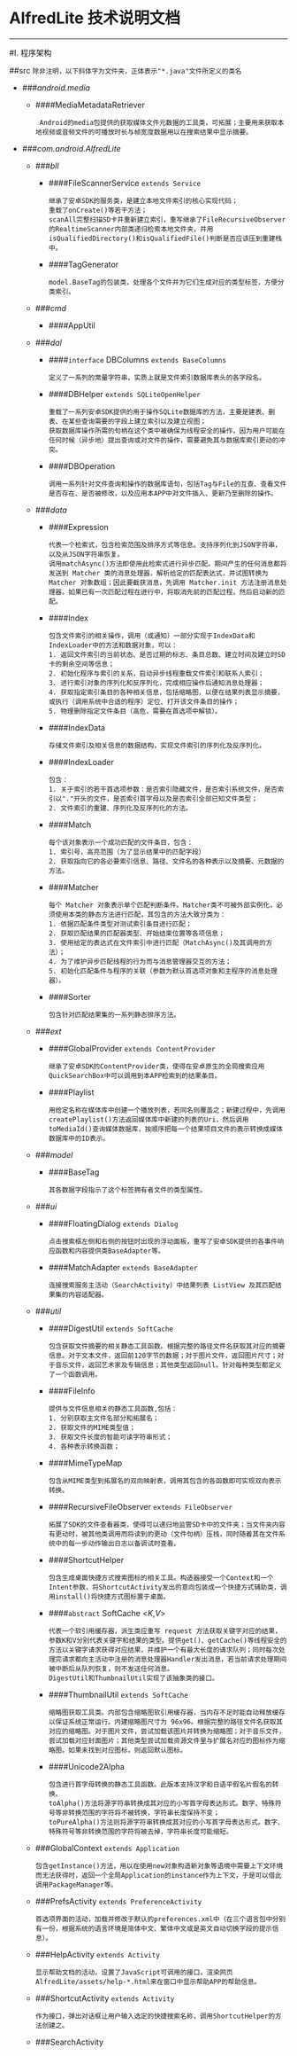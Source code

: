 AlfredLite 技术说明文档
====

****

#I. 程序架构

##src 
`除非注明，以下斜体字为文件夹，正体表示"*.java"文件所定义的类名`

 -  ###*android.media*
	
	 - ####MediaMetadataRetriever
	 
	 		Android的media包提供的获取媒体文件元数据的工具类，可拓展；主要用来获取本地视频或音频文件的可播放时长与帧宽度数据用以在搜索结果中显示摘要。
	 

 -  ###*com.android.AlfredLite*
	
	- ###*bll*
		
		- ####FileScannerService `extends Service`
		
		      继承了安卓SDK的服务类，是建立本地文件索引的核心实现代码；
		      重载了onCreate()等若干方法；
		      scanAll完整扫描SD卡并重新建立索引，重写继承了FileRecursiveObserver的RealtimeScanner内部类递归检索本地文件夹，并用isQualifiedDirectory()和isQualifiedFile()判断是否应该压到重建栈中。
		      		
		- ####TagGenerator
		
			  model.BaseTag的包装类，处理各个文件并为它们生成对应的类型标签，方便分类索引。
			  
	- ###*cmd*
	
		 - ####AppUtil
		 
		 	  
	
	
	- ###*dal*
		
		- ####`interface` DBColumns `extends BaseColumns`
		
			  定义了一系列的常量字符串，实质上就是文件索引数据库表头的各字段名。
		
		- ####DBHelper `extends SQLiteOpenHelper`
		
			  重载了一系列安卓SDK提供的用于操作SQLite数据库的方法，主要是建表、删表、在某些查询需要的字段上建立索引以及建立视图；
			  获取数据库操作所需的句柄在这个类中被确保为线程安全的操作，因为用户可能在任何时候（异步地）提出查询或对文件的操作，需要避免其与数据库索引更动的冲突。
		
		- ####DBOperation
		
			  调用一系列针对文件查询和操作的数据库语句，包括Tag与File的互查、查看文件是否存在、是否被修改，以及应用本APP中对文件插入、更新乃至删除的操作。
			  
	- ###*data*
		
		- ####Expression
		
			  代表一个检索式，包含检索范围及排序方式等信息。支持序列化到JSON字符串，以及从JSON字符串恢复。
			  调用matchAsync()方法即使用此检索式进行异步匹配。期间产生的任何消息都将发送到 Matcher 类的消息处理器，解析给定的匹配表达式，并试图转换为 Matcher 对象数组；因此要截获消息，先调用 Matcher.init 方法注册消息处理器。如果已有一次匹配过程在进行中，将取消先前的匹配过程，然后启动新的匹配。
			  
		
		- ####Index
		
			  包含文件索引的相关操作，调用（或通知）一部分实现于IndexData和IndexLoader中的方法和数据对象，可以：
			  1. 返回文件索引的当前状态、是否过期的标志、条目总数、建立时间及建立时SD卡的剩余空间等信息；
			  2. 初始化程序与索引的关系，启动异步线程重载文件索引和联系人索引；
			  3. 进行索引对象的序列化和反序列化，完成相应操作后通知消息处理器；
			  4. 获取指定索引条目的各种相关信息，包括缩略图，以便在结果列表显示摘要，或执行（调用系统中合适的程序）定位、打开该文件条目的操作；
			  5. 物理删除指定文件条目（高危，需要在首选项中解锁）。
		
		- ####IndexData
		
			  存储文件索引及相关信息的数据结构，实现文件索引的序列化及反序列化。
		
		- ####IndexLoader
		
			  包含：
			  1. 关于索引的若干首选项参数：是否索引隐藏文件，是否索引系统文件，是否索引以"."开头的文件，是否索引首字母以及是否索引全部已知文件类型；
			  2. 文件索引的重建、序列化及反序列化的方法。
		
		- ####Match
		
			  每个该对象表示一个成功匹配的文件条目，包含：
			  1. 索引号，高亮范围（为了显示结果中的匹配字段）
			  2. 获取指向它的各必要索引信息、路径、文件名的各种表示以及摘要、元数据的方法。
		
		- ####Matcher
		
			  每个 Matcher 对象表示单个匹配判断条件。Matcher类不可被外部实例化，必须使用本类的静态方法进行匹配，其包含的方法大致分类为：
			  1. 依据匹配条件类型对测试索引条目进行匹配；
			  2. 获取匹配结果的匹配器类型、开始结束位置等各项信息；
			  3. 使用给定的表达式在文件索引中进行匹配（MatchAsync()及其调用的方法）；
			  4. 为了维护异步匹配线程的行为而与消息管理器交互的方法；
			  5. 初始化匹配条件与程序的关联（参数为默认首选项对象和主程序的消息处理器）。
		
		- ####Sorter
		
			  包含针对匹配结果集的一系列静态排序方法。
	
	- ###*ext*
	
		- ####GlobalProvider `extends ContentProvider`
		
			  继承了安卓SDK的ContentProvider类，使得在安卓原生的全局搜索应用QuickSearchBox中可以调用到本APP检索到的结果条目。
		
		- ####Playlist
		
			  用给定名称在媒体库中创建一个播放列表，若同名则覆盖之；新建过程中，先调用createPlaylist()方法返回媒体库中新建的列表的Uri，然后调用toMediaId()查询媒体数据库，按顺序把每一个结果项目文件的表示转换成媒体数据库中的ID表示。
	 
	- ###*model*
		
		- ####BaseTag
		
			  其各数据字段指示了这个标签拥有者文件的类型属性。
		
	- ###*ui*
	
		- ####FloatingDialog `extends Dialog`
		
			  点击搜索框左侧和右侧的按钮时出现的浮动面板，重写了安卓SDK提供的各事件响应函数和内容提供类BaseAdapter等。
		
		- ####MatchAdapter `extends BaseAdapter`
		
			  连接搜索服务主活动（SearchActivity）中结果列表 ListView 及其匹配结果集的内容适配器。
		
	- ###*util*
	
		- ####DigestUtil `extends SoftCache`
		
			  包含获取文件摘要的相关静态工具函数。根据完整的路径文件名获取其对应的摘要信息。对于文本文件，返回前120字节的数据；对于图片文件，返回图片尺寸；对于音乐文件，返回艺术家及专辑信息；其他类型返回null。针对每种类型都定义了一个函数调用。
		
		- ####FileInfo
		
			  提供与文件信息相关的静态工具函数,包括：
			  1. 分别获取主文件名部分和拓展名；
			  2. 获取文件的MIME类型值；
			  3. 获取文件长度的智能可读字符串形式；
			  4. 各种表示转换函数；
		
		- ####MimeTypeMap
		
			  包含从MIME类型到拓展名的双向映射表，调用其包含的各函数即可实现双向表示转换。
		
		- ####RecursiveFileObserver `extends FileObserver`
		
			  拓展了SDK的文件查看器类，使得可以递归地监管SD卡中的文件夹；当文件夹内容有更动时，被其他类调用而将读到的更动（文件句柄）压栈，同时随着其在文件系统中的每一步动作输出日志以备调试时查看。
			  
		- ####ShortcutHelper
		
			  包含生成桌面快捷方式搜索图标的相关工具。构造器接受一个Context和一个Intent参数，将ShortcutActivity发出的意向包装成一个快捷方式辅助类，调用install()将快捷方式图标置于桌面。
		
		- ####`abstract` SoftCache <*K*,*V*> 
		
			  代表一个软引用缓存器，派生类应重写 request 方法获取关键字对应的结果，参数K和V分别代表关键字和结果的类型。提供get()、getCache()等线程安全的方法以关键字请求获得对应结果，并维护一个有最大长度的请求队列；同时每次处理完请求都向主活动中注册的消息处理器Handler发出消息，若当前请求处理期间被中断后从队列恢复，则不发送任何消息。
			  DigestUtil和ThumbnailUtil实现了该抽象类的接口。
		
		- ####ThumbnailUtil `extends SoftCache`
		
			  缩略图获取工具类。内部包含缩略图软引用缓存器，当内存不足时能自动释放缓存以保证系统正常运行。内建缩略图尺寸为 96x96。根据完整的路径文件名获取其对应的缩略图。对于图片文件，尝试加载该图片并转换为缩略图；对于音乐文件，尝试加载对应封面图片；其他类型尝试加载资源文件里与扩展名对应的图标作为缩略图。如果未找到对应图标，则返回默认图标。
		
		- ####Unicode2Alpha
			
			  包含进行首字母转换的静态工具函数。此版本支持汉字和日语平假名片假名的转换。
			  toAlpha()方法将源字符串转换成其对应的小写首字母表达形式。数字、特殊符号等非转换范围的字符将不被转换，字符串长度保持不变；
			  toPureAlpha()方法则将源字符串转换成其对应的小写首字母表达形式。数字、特殊符号等非转换范围的字符将被去掉，字符串长度可能缩短。
	
	- ###GlobalContext `extends Application`
	
		  包含getInstance()方法，用以在使用new对象构造新对象等语境中需要上下文环境而无法获得时，返回一个全局Application的instance作为上下文，于是可以借此调用PackageManager等。
	
	- ###PrefsActivity `extends PreferenceActivity`
	
		  首选项界面的活动，加载并修改于默认的preferences.xml中（在三个语言包中分别有一份，根据系统的语言环境是简体中文、繁体中文或是英文自动切换字段的提示信息）。
	
	- ###HelpActivity `extends Activity`
	
		  显示帮助文档的活动，设置了JavaScript可调用的接口，渲染网页AlfredLite/assets/help-*.html来在窗口中显示帮助APP的帮助信息。
	
	- ###ShortcutActivity `extends Activity`
	
		  作为接口，弹出对话框让用户输入选定的快捷搜索名称，调用ShortcutHelper的方法创建之。
	
	- ###SearchActivity
		